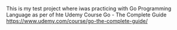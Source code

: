 This is my test project where iwas practicing with Go Programming Language as per of hte Udemy Course Go - The Complete Guide
https://www.udemy.com/course/go-the-complete-guide/ 
